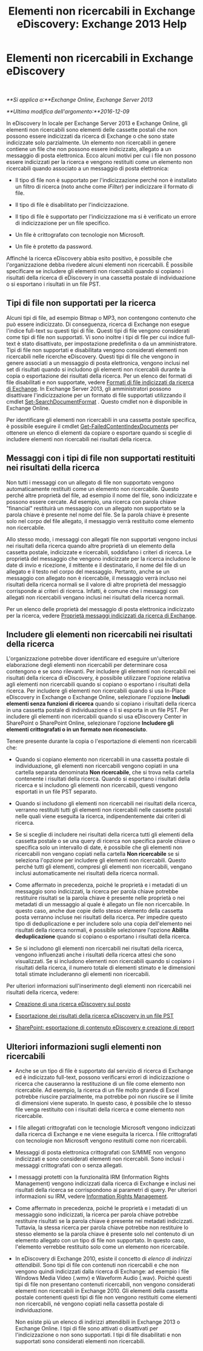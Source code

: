 ﻿---
title: 'Elementi non ricercabili in Exchange eDiscovery: Exchange 2013 Help'
TOCTitle: Elementi non ricercabili in Exchange eDiscovery
ms:assetid: 32550081-9af9-474b-ae7b-28f1e68cad41
ms:mtpsurl: https://technet.microsoft.com/it-it/library/Dn602498(v=EXCHG.150)
ms:contentKeyID: 61071986
ms.date: 05/22/2018
mtps_version: v=EXCHG.150
ms.translationtype: MT
---

# Elementi non ricercabili in Exchange eDiscovery

 

_**Si applica a:**Exchange Online, Exchange Server 2013_

_**Ultima modifica dell'argomento:**2016-12-09_

In eDiscovery In locale per Exchange Server 2013 e Exchange Online, gli elementi non ricercabili sono elementi delle cassette postali che non possono essere indicizzati da ricerca di Exchange o che sono state indicizzate solo parzialmente. Un elemento non ricercabili in genere contiene un file che non possono essere indicizzato, allegato a un messaggio di posta elettronica. Ecco alcuni motivi per cui i file non possono essere indicizzati per la ricerca e vengono restituiti come un elemento non ricercabili quando associato a un messaggio di posta elettronica:

  - Il tipo di file non è supportato per l'indicizzazione perché non è installato un filtro di ricerca (noto anche come *IFilter*) per indicizzare il formato di file.

  - Il tipo di file è disabilitato per l'indicizzazione.

  - Il tipo di file è supportato per l'indicizzazione ma si è verificato un errore di indicizzazione per un file specifico.

  - Un file è crittografato con tecnologie non Microsoft.

  - Un file è protetto da password.

Affinché la ricerca eDiscovery abbia esito positivo, è possibile che l'organizzazione debba rivedere alcuni elementi non ricercabili. È possibile specificare se includere gli elementi non ricercabili quando si copiano i risultati della ricerca di eDiscovery in una cassetta postale di individuazione o si esportano i risultati in un file PST.

## Tipi di file non supportati per la ricerca

Alcuni tipi di file, ad esempio Bitmap o MP3, non contengono contenuto che può essere indicizzato. Di conseguenza, ricerca di Exchange non esegue l'indice full-text su questi tipi di file. Questi tipi di file vengono considerati come tipi di file non supportati. Vi sono inoltre i tipi di file per cui indice full-text è stato disattivato, per impostazione predefinita o da un amministratore. Tipi di file non supportati e disabilitata vengono considerati elementi non ricercabili nelle ricerche eDiscovery. Questi tipi di file che vengono in genere associati a un messaggio di posta elettronica, vengono inclusi nel set di risultati quando si includono gli elementi non ricercabili durante la copia o esportazione dei risultati della ricerca. Per un elenco dei formati di file disabilitati e non supportate, vedere [Formati di file indicizzati da ricerca di Exchange](file-formats-indexed-by-exchange-search-exchange-2013-help.md). In Exchange Server 2013, gli amministratori possono disattivare l'indicizzazione per un formato di file supportati utilizzando il cmdlet [Set-SearchDocumentFormat](https://technet.microsoft.com/it-it/library/jj873756\(v=exchg.150\)) . Questo cmdlet non è disponibile in Exchange Online.

Per identificare gli elementi non ricercabili in una cassetta postale specifica, è possibile eseguire il cmdlet [Get-FailedContentIndexDocuments](https://technet.microsoft.com/it-it/library/dd351154\(v=exchg.150\)) per ottenere un elenco di elementi da copiare o esportare quando si sceglie di includere elementi non ricercabili nei risultati della ricerca.

## Messaggi con i tipi di file non supportati restituiti nei risultati della ricerca

Non tutti i messaggi con un allegato di file non supportato vengono automaticamente restituiti come un elemento non ricercabile. Questo perché altre proprietà del file, ad esempio il nome del file, sono indicizzate e possono essere cercate. Ad esempio, una ricerca con parola chiave "financial" restituirà un messaggio con un allegato non supportato se la parola chiave è presente nel nome del file. Se la parola chiave è presente solo nel corpo del file allegato, il messaggio verrà restituito come elemento non ricercabile.

Allo stesso modo, i messaggi con allegati file non supportati vengono inclusi nei risultati della ricerca quando altre proprietà di un elemento della cassetta postale, indicizzate e ricercabili, soddisfano i criteri di ricerca. Le proprietà del messaggio che vengono indicizzate per la ricerca includono le date di invio e ricezione, il mittente e il destinatario, il nome del file di un allegato e il testo nel corpo del messaggio. Pertanto, anche se un messaggio con allegato non è ricercabile, il messaggio verrà incluso nei risultati della ricerca normali se il valore di altre proprietà del messaggio corrisponde ai criteri di ricerca. Infatti, è comune che i messaggi con allegati non ricercabili vengano inclusi nei risultati della ricerca normali.

Per un elenco delle proprietà del messaggio di posta elettronica indicizzato per la ricerca, vedere [Proprietà messaggi indicizzati da ricerca di Exchange](message-properties-indexed-by-exchange-search-exchange-2013-help.md).

## Includere gli elementi non ricercabili nei risultati della ricerca

L'organizzazione potrebbe dover identificare ed eseguire un'ulteriore elaborazione degli elementi non ricercabili per determinare cosa contengono e se sono rilevanti. Per includere gli elementi non ricercabili nei risultati della ricerca di eDiscovery, è possibile utilizzare l'opzione relativa agli elementi non ricercabili quando si copiano o esportano i risultati della ricerca. Per includere gli elementi non ricercabili quando si usa In-Place eDiscovery in Exchange o Exchange Online, selezionare l'opzione **Includi elementi senza funzioni di ricerca** quando si copiano i risultati della ricerca in una cassetta postale di individuazione o li si esporta in un file PST. Per includere gli elementi non ricercabili quando si usa eDiscovery Center in SharePoint o SharePoint Online, selezionare l'opzione **Includere gli elementi crittografati o in un formato non riconosciuto**.

Tenere presente durante la copia o l'esportazione di elementi non ricercabili che:

  - Quando si copiano elemento non ricercabili in una cassetta postale di individuazione, gli elementi non ricercabili vengono copiati in una cartella separata denominata **Non ricercabile**, che si trova nella cartella contenente i risultati della ricerca. Quando si esportano i risultati della ricerca e si includono gli elementi non ricercabili, questi vengono esportati in un file PST separato.

  - Quando si includono gli elementi non ricercabili nei risultati della ricerca, verranno restituiti tutti gli elementi non ricercabili nelle cassette postali nelle quali viene eseguita la ricerca, indipendentemente dai criteri di ricerca.

  - Se si sceglie di includere nei risultati della ricerca tutti gli elementi della cassetta postale o se una query di ricerca non specifica parole chiave o specifica solo un intervallo di date, è possibile che gli elementi non ricercabili non vengano copiati nella cartella **Non ricercabile** se si seleziona l'opzione per includere gli elementi non ricercabili. Questo perché tutti gli elementi, compresi gli elementi non ricercabili, vengano inclusi automaticamente nei risultati della ricerca normali.

  - Come affermato in precedenza, poiché le proprietà e i metadati di un messaggio sono indicizzati, la ricerca per parola chiave potrebbe restituire risultati se la parola chiave è presente nelle proprietà o nei metadati di un messaggio al quale è allegato un file non ricercabile. In questo caso, anche due copie dello stesso elemento della cassetta posta verranno incluse nei risultati della ricerca. Per impedire questo tipo di deduplicazione e per includere solo una copia dell'elemento nei risultati della ricerca normali, è possibile selezionare l'opzione **Abilita deduplicazione** quando si copiano o esportano i risultati della ricerca.

  - Se si includono gli elementi non ricercabili nei risultati della ricerca, vengono influenzati anche i risultati della ricerca attesi che sono visualizzati. Se si includono elementi non ricercabili quando si copiano i risultati della ricerca, il numero totale di elementi stimato e le dimensioni totali stimate includeranno gli elementi non ricercabili.

Per ulteriori informazioni sull'inserimento degli elementi non ricercabili nei risultati della ricerca, vedere:

  - [Creazione di una ricerca eDiscovery sul posto](create-an-in-place-ediscovery-search-exchange-2013-help.md)

  - [Esportazione dei risultati della ricerca eDiscovery in un file PST](export-ediscovery-search-results-to-a-pst-file-exchange-2013-help.md)

  - [SharePoint: esportazione di contenuto eDiscovery e creazione di report](https://go.microsoft.com/fwlink/p/?linkid=324757)

## Ulteriori informazioni sugli elementi non ricercabili

  - Anche se un tipo di file è supportato dal servizio di ricerca di Exchange ed è indicizzato full-text, possono verificarsi errori di indicizzazione o ricerca che causeranno la restituzione di un file come elemento non ricercabile. Ad esempio, la ricerca di un file molto grande di Excel potrebbe riuscire parzialmente, ma potrebbe poi non riuscire se il limite di dimensioni viene superato. In questo caso, è possibile che lo stesso file venga restituito con i risultati della ricerca e come elemento non ricercabile.

  - I file allegati crittografati con le tecnologie Microsoft vengono indicizzati dalla ricerca di Exchange e ne viene eseguita la ricerca. I file crittografati con tecnologie non Microsoft vengono restituiti come non ricercabili.

  - Messaggi di posta elettronica crittografati con S/MIME non vengono indicizzati e sono considerati elementi non ricercabili. Sono inclusi i messaggi crittografati con o senza allegati.

  - I messaggi protetti con la funzionalità IRM (Information Rights Management) vengono indicizzati dalla ricerca di Exchange e inclusi nei risultati della ricerca se corrispondono ai parametri di query. Per ulteriori informazioni su IRM, vedere [Information Rights Management](information-rights-management-exchange-2013-help.md).

  - Come affermato in precedenza, poiché le proprietà e i metadati di un messaggio sono indicizzati, la ricerca per parola chiave potrebbe restituire risultati se la parola chiave è presente nei metadati indicizzati. Tuttavia, la stessa ricerca per parola chiave potrebbe non restituire lo stesso elemento se la parola chiave è presente solo nel contenuto di un elemento allegato con un tipo di file non supportato. In questo caso, l'elemento verrebbe restituito solo come un elemento non ricercabile.

  - In eDiscovery di Exchange 2010, esiste il concetto di *elenco di indirizzi attendibili*. Sono tipi di file con contenuti non ricercabili e che non vengono quindi indicizzati dalla ricerca di Exchange: ad esempio i file Windows Media Video (.wmv) e Waveform Audio (.wav). Poiché questi tipi di file non presentano contenuti ricercabili, non vengono considerati elementi non ricercabili in Exchange 2010. Gli elementi della cassetta postale contenenti questi tipi di file non vengono restituiti come elementi non ricercabili, né vengono copiati nella cassetta postale di individuazione.
    
    Non esiste più un elenco di indirizzi attendibili in Exchange 2013 o Exchange Online. I tipi di file sono attivati o disattivati per l'indicizzazione o non sono supportati. I tipi di file disabilitati e non supportati sono considerati elementi non ricercabili.

